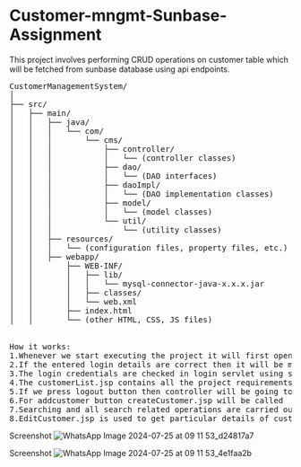 # Customer-mngmt-Sunbase-Assignment
This project involves performing CRUD operations on customer table which will be fetched from sunbase database using api endpoints.
<pre>
CustomerManagementSystem/
│
├── src/
│   ├── main/
│   │   ├── java/
│   │   │   └── com/
│   │   │       └── cms/
│   │   │           ├── controller/
│   │   │           │   └── (controller classes)
│   │   │           ├── dao/
│   │   │           │   └── (DAO interfaces)
│   │   │           ├── daoImpl/
│   │   │           │   └── (DAO implementation classes)
│   │   │           ├── model/
│   │   │           │   └── (model classes)
│   │   │           └── util/
│   │   │               └── (utility classes)
│   │   ├── resources/
│   │   │   └── (configuration files, property files, etc.)
│   │   ├── webapp/
│   │       ├── WEB-INF/
│   │       │   ├── lib/
│   │       │   │   └── mysql-connector-java-x.x.x.jar
│   │       │   ├── classes/
│   │       │   └── web.xml
│   │       ├── index.html
│   │       └── (other HTML, CSS, JS files)


How it works:
1.Whenever we start executing the project it will first open index.js which is login page.
2.If the entered login details are correct then it will be moving to customerlist.jsp servlet which is in webapp package.
3.The login credentials are checked in login servlet using sunbaseutility class.
4.The customerList.jsp contains all the project requirements like AddCustomer, Sync, Login, Logout, Search, Table for displaying customers...
5.If we press logout button then controller will be going to logout servlet
6.For addcustomer button createCustomer.jsp will be called
7.Searching and all search related operations are carried out by searchservlet
8.EditCustomer.jsp is used to get particular details of customer and provides us to edit
</pre>

Screenshot
![WhatsApp Image 2024-07-25 at 09 11 53_d24817a7](https://github.com/user-attachments/assets/f8a7e40b-4902-4a17-af05-de6ca9cc0fa5)


Screenshot
![WhatsApp Image 2024-07-25 at 09 11 53_4e1faa2b](https://github.com/user-attachments/assets/97cbee3a-b8a4-462d-bb6b-c6e2063d00be)
